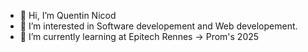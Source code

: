 - 👋 Hi, I’m Quentin Nicod
- 👀 I’m interested in Software developement and Web developement.
- 🌱 I’m currently learning at Epitech Rennes -> Prom's 2025

<!---
qnicod/qnicod is a ✨ special ✨ repository because its `README.md` (this file) appears on your GitHub profile.
You can click the Preview link to take a look at your changes.
--->

